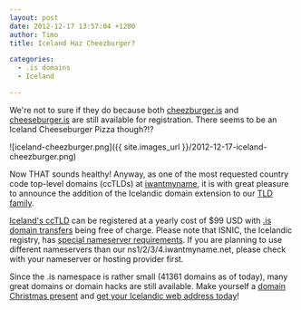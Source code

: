 ```yaml
---
layout: post
date: 2012-12-17 13:57:04 +1200
author: Timo
title: Iceland Haz Cheezburger?

categories:
  - .is domains
  - Iceland

---
```


We're not to sure if they do because both [cheezburger.is](https://iwantmyname.com/search?domain=cheezburger.is&hideUnavailable=false) and [cheeseburger.is](https://iwantmyname.com/search?domain=cheeseburger.is&hideUnavailable=false) are still available for registration. There seems to be an Iceland Cheeseburger Pizza though?!?

![iceland-cheezburger.png]({{ site.images_url }}/2012-12-17-iceland-cheezburger.png)

Now THAT sounds healthy! Anyway, as one of the most requested country code top-level domains (ccTLDs) at [iwantmyname](https://iwantmyname.com), it is with great pleasure to announce the addition of the Icelandic domain extension to our [TLD family](https://iwantmyname.com/domains/domain-name-registration-list-of-extensions).

[Iceland's ccTLD](https://iwantmyname.com/domains/is-icelandic-domain-name-registration-for-iceland) can be registered at a yearly cost of $99 USD with [.is domain transfers](https://iwantmyname.com/domains/is-domain-registrar-transfer-iceland) being free of charge. Please note that ISNIC, the Icelandic registry, has [special nameserver requirements](http://www.isnic.is/en/host/req). If you are planning to use different nameservers than our ns1/2/3/4.iwantmyname.net, please check with your nameserver or hosting provider first.

Since the .is namespace is rather small (41361 domains as of today), many great domains or domain hacks are still available. Make yourself a [domain Christmas present](https://iwantmyname.com/personal-domain-gift) and [get your Icelandic web address today](https://iwantmyname.com/domains/is-icelandic-domain-name-registration-for-iceland)!
